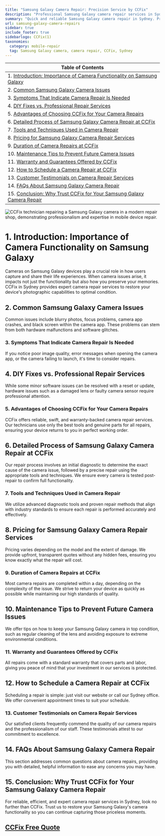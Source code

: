 ```yaml
---
title: "Samsung Galaxy Camera Repair: Precision Service by CCFix"
description: "Professional Samsung Galaxy camera repair services in Sydney. Quick, reliable, and backed by a warranty. Contact CCFix for a free quote today!"
summary: "Quick and reliable Samsung Galaxy camera repair in Sydney. Professional services backed by a warranty. Contact CCFix for a free quote today!"
url: samsung-galaxy-camera-repairs
sidebar: true
include_footer: true
sidebarlogo: CCFix(1)
taxonomies:
  category: mobile-repair
  tag: Samsung Galaxy camera, camera repair, CCFix, Sydney
---
```


| **Table of Contents**                                               |
|---------------------------------------------------------------------|
| 1. [Introduction: Importance of Camera Functionality on Samsung Galaxy](#1-introduction-importance-of-camera-functionality-on-samsung-galaxy) |
| 2. [Common Samsung Galaxy Camera Issues](#2-common-samsung-galaxy-camera-issues) |
| 3. [Symptoms That Indicate Camera Repair Is Needed](#3-symptoms-that-indicate-camera-repair-is-needed) |
| 4. [DIY Fixes vs. Professional Repair Services](#4-diy-fixes-vs-professional-repair-services) |
| 5. [Advantages of Choosing CCFix for Your Camera Repairs](#5-advantages-of-choosing-ccfix-for-your-camera-repairs) |
| 6. [Detailed Process of Samsung Galaxy Camera Repair at CCFix](#6-detailed-process-of-samsung-galaxy-camera-repair-at-ccfix) |
| 7. [Tools and Techniques Used in Camera Repair](#7-tools-and-techniques-used-in-camera-repair) |
| 8. [Pricing for Samsung Galaxy Camera Repair Services](#8-pricing-for-samsung-galaxy-camera-repair-services) |
| 9. [Duration of Camera Repairs at CCFix](#9-duration-of-camera-repairs-at-ccfix) |
| 10. [Maintenance Tips to Prevent Future Camera Issues](#10-maintenance-tips-to-prevent-future-camera-issues) |
| 11. [Warranty and Guarantees Offered by CCFix](#11-warranty-and-guarantees-offered-by-ccfix) |
| 12. [How to Schedule a Camera Repair at CCFix](#12-how-to-schedule-a-camera-repair-at-ccfix) |
| 13. [Customer Testimonials on Camera Repair Services](#13-customer-testimonials-on-camera-repair-services) |
| 14. [FAQs About Samsung Galaxy Camera Repair](#14-faqs-about-samsung-galaxy-camera-repair) |
| 15. [Conclusion: Why Trust CCFix for Your Samsung Galaxy Camera Repair](#15-conclusion-why-trust-ccfix-for-your-samsung-galaxy-camera-repair) |

![CCFix technician repairing a Samsung Galaxy camera in a modern repair shop, demonstrating professionalism and expertise in mobile device repair.](/images/galaxy-samsung-camera-repair.webp "A professional technician at CCFix is shown repairing the camera of a Samsung Galaxy. The modern, well-equipped repair shop highlights the high standards of service. The CCFix logo is prominently displayed, reinforcing the brand’s commitment to quality.")


# **1. Introduction: Importance of Camera Functionality on Samsung Galaxy**
Cameras on Samsung Galaxy devices play a crucial role in how users capture and share their life experiences. When camera issues arise, it impacts not just the functionality but also how you preserve your memories. CCFix in Sydney provides expert camera repair services to restore your device's photographic capabilities to optimal condition.

## **2. Common Samsung Galaxy Camera Issues**
Common issues include blurry photos, focus problems, camera app crashes, and black screen within the camera app. These problems can stem from both hardware malfunctions and software glitches.

### **3. Symptoms That Indicate Camera Repair Is Needed**
If you notice poor image quality, error messages when opening the camera app, or the camera failing to launch, it's time to consider repairs.

## **4. DIY Fixes vs. Professional Repair Services**
While some minor software issues can be resolved with a reset or update, hardware issues such as a damaged lens or faulty camera sensor require professional attention.

### **5. Advantages of Choosing CCFix for Your Camera Repairs**
CCFix offers reliable, swift, and warranty-backed camera repair services. Our technicians use only the best tools and genuine parts for all repairs, ensuring your device returns to you in perfect working order.

## **6. Detailed Process of Samsung Galaxy Camera Repair at CCFix**
Our repair process involves an initial diagnostic to determine the exact cause of the camera issue, followed by a precise repair using the appropriate tools and techniques. We ensure every camera is tested post-repair to confirm full functionality.

### **7. Tools and Techniques Used in Camera Repair**
We utilize advanced diagnostic tools and proven repair methods that align with industry standards to ensure each repair is performed accurately and effectively.

## **8. Pricing for Samsung Galaxy Camera Repair Services**
Pricing varies depending on the model and the extent of damage. We provide upfront, transparent quotes without any hidden fees, ensuring you know exactly what the repair will cost.

### **9. Duration of Camera Repairs at CCFix**
Most camera repairs are completed within a day, depending on the complexity of the issue. We strive to return your device as quickly as possible while maintaining our high standards of quality.

## **10. Maintenance Tips to Prevent Future Camera Issues**
We offer tips on how to keep your Samsung Galaxy camera in top condition, such as regular cleaning of the lens and avoiding exposure to extreme environmental conditions.

### **11. Warranty and Guarantees Offered by CCFix**
All repairs come with a standard warranty that covers parts and labor, giving you peace of mind that your investment in our services is protected.

## **12. How to Schedule a Camera Repair at CCFix**
Scheduling a repair is simple: just visit our website or call our Sydney office. We offer convenient appointment times to suit your schedule.

### **13. Customer Testimonials on Camera Repair Services**
Our satisfied clients frequently commend the quality of our camera repairs and the professionalism of our staff. These testimonials attest to our commitment to excellence.

## **14. FAQs About Samsung Galaxy Camera Repair**
This section addresses common questions about camera repairs, providing you with detailed, helpful information to ease any concerns you may have.

## **15. Conclusion: Why Trust CCFix for Your Samsung Galaxy Camera Repair**
For reliable, efficient, and expert camera repair services in Sydney, look no further than CCFix. Trust us to restore your Samsung Galaxy's camera functionality so you can continue capturing those priceless moments.

 ## [CCFix Free Quote](https://form.jotform.com/241402975332857)
